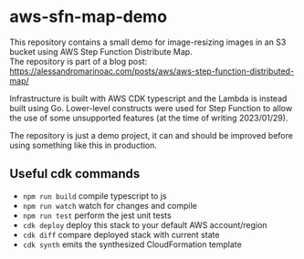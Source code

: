 # aws-sfn-map-demo

This repository contains a small demo for image-resizing images in an S3 bucket using AWS Step Function Distribute Map.  
The repository is part of a blog post: https://alessandromarinoac.com/posts/aws/aws-step-function-distributed-map/

Infrastructure is built with AWS CDK typescript and the Lambda is instead built using Go.
Lower-level constructs were used for Step Function to allow the use of some unsupported features (at the time of writing 2023/01/29).  

The repository is just a demo project, it can and should be improved before using something like this in production.

## Useful cdk commands

* `npm run build`   compile typescript to js
* `npm run watch`   watch for changes and compile
* `npm run test`    perform the jest unit tests
* `cdk deploy`      deploy this stack to your default AWS account/region
* `cdk diff`        compare deployed stack with current state
* `cdk synth`       emits the synthesized CloudFormation template
